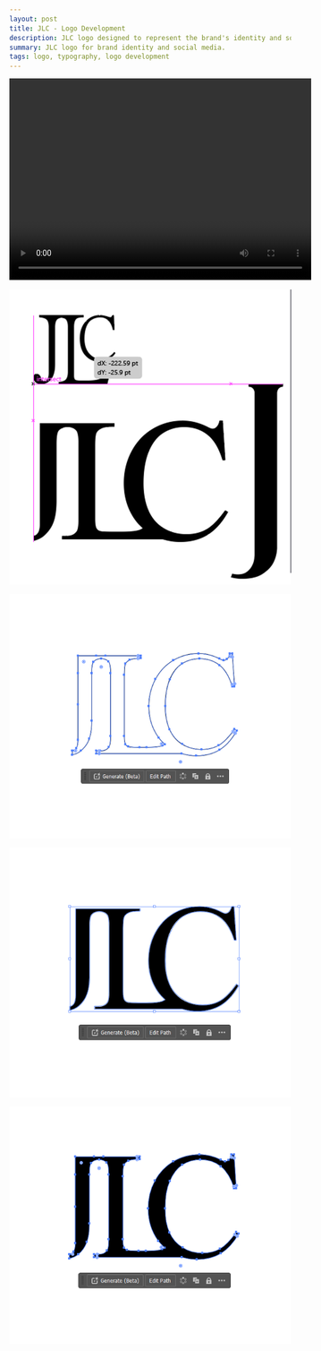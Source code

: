 ```yaml
---
layout: post
title: JLC - Logo Development
description: JLC logo designed to represent the brand's identity and social media presence.
summary: JLC logo for brand identity and social media.
tags: logo, typography, logo development
---
```


<video controls width="540" height="360">
  <source src="/assets/videos/jlc-logo.mp4" type="video/mp4">
  Your browser does not support the video tag.
</video>

![jlc-dev-007-2025-01-11](/assets/img/jlc-dev-007-2025-01-11.png)


![jlc-logo-005-2025-01-11](/assets/img/jlc-logo-005-2025-01-11.png)


![jlc-logo-004-2025-01-11](/assets/img/jlc-logo-004-2025-01-11.png)


![jlc-logo-006-2025-01-11](/assets/img/jlc-logo-006-2025-01-11.png)



